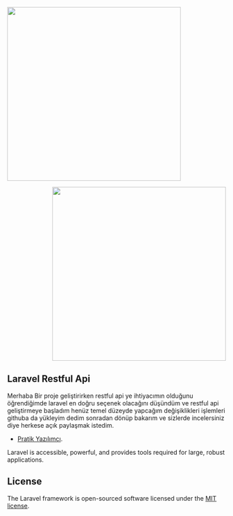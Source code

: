 <p align="left"><img src="https://res.cloudinary.com/dtfbvvkyp/image/upload/v1566331377/laravel-logolockup-cmyk-red.svg" width="400"></p>
<p align="right"><a href="https://wwwpratikyazilimci.com"><img src="https://www.pratikyazilimci.com/images/site/logo2.png" width="400"></a></p>


## Laravel Restful Api

Merhaba Bir proje geliştirirken restful api ye ihtiyacımın olduğunu öğrendiğimde laravel en doğru seçenek olacağını düşündüm ve restful api geliştirmeye başladım henüz temel düzeyde yapcağım değişiklikleri işlemleri githuba da yükleyim dedim sonradan dönüp bakarım ve sizlerde incelersiniz diye herkese açık paylaşmak istedim.

- [Pratik Yazılımcı](https://www.pratikyazilimci.com).


Laravel is accessible, powerful, and provides tools required for large, robust applications.

## License

The Laravel framework is open-sourced software licensed under the [MIT license](https://opensource.org/licenses/MIT).
